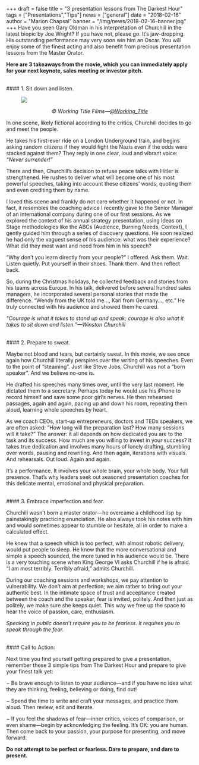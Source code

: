 +++
draft		= false
title		= "3 presentation lessons from The Darkest Hour"
tags		= ["Presentations","Tips"]
news		= ["general"]
date		= "2018-02-16"
author		= "Marion Chapsal"
banner		= "/img/news/2018-02-16-banner.jpg"
+++
Have you seen Gary Oldman in his interpretation of Churchill in the latest biopic by Joe Wright? If you have not, please go. It’s jaw-dropping. His outstanding performance may very soon win him an Oscar. You will enjoy some of the finest acting and also benefit from precious presentation lessons from the Master Orator.

**Here are 3 takeaways from the movie, which you can immediately apply for your next keynote, sales meeting or investor pitch.**

<br>
#### 1.	Sit down and listen.
 
<br> 
<figure>
  <img src="/img/news/2018-02-16-main.jpg"  />
  <figcaption>
      <p style="text-align: center;"><em>© Working Title Films—<a href="https://twitter.com/Working_Title"  target="_blank">@Working_Title</a></em></p>
  </figcaption>
</figure>

In one scene, likely fictional according to the critics, Churchill decides to go and meet the people.

He takes his first-ever ride on a London Underground train, and begins asking random citizens if they would fight the Nazis even if the odds were stacked against them? They reply in one clear, loud and vibrant voice: *“Never surrender!”*

There and then, Churchill’s decision to refuse peace talks with Hitler is strengthened. He rushes to deliver what will become one of his most powerful speeches, taking into account these citizens’ words, quoting them and even crediting them by name.

I loved this scene and frankly do not care whether it happened or not. In fact, it resembles the coaching advice I recently gave to the Senior Manager of an international company during one of our first sessions. As we explored the context of his annual strategy presentation, using Ideas on Stage methodologies like the ABCs (Audience, Burning Needs, Context), I gently guided him through a series of discovery questions. He soon realized he had only the vaguest sense of his audience: what was their experience? What did they most want and need from him in his speech?

“Why don’t you learn directly from your people?” I offered. Ask them. Wait. Listen quietly. Put yourself in their shoes. Thank them. And then reflect back.

So, during the Christmas holidays, he collected feedback and stories from his teams across Europe. In his talk, delivered before several hundred sales managers, he incorporated several personal stories that made the difference. “Wendy from the UK told me…, Karl from Germany…, etc.” He truly connected with his audience and showed them he cared.

*"Courage is what it takes to stand up and speak; courage is also what it takes to sit down and listen.”—Winston Churchill*

<br>
#### 2.	Prepare to sweat. 


Maybe not blood and tears, but certainly sweat. In this movie, we see once again how Churchill literally perspires over the writing of his speeches. Even to the point of “steaming”. Just like Steve Jobs, Churchill was not a “born speaker”. And we believe no-one is.

He drafted his speeches many times over, until the very last moment. He dictated them to a secretary. Perhaps today he would use his iPhone to record himself and save some poor girl’s nerves. He then rehearsed passages, again and again, pacing up and down his room, repeating them aloud, learning whole speeches by heart.

As we coach CEOs, start-up entrepreneurs, doctors and TEDx speakers, we are often asked: “How long will the preparation last? How many sessions will it take?” The answer: it all depends on how dedicated you are to the task and its success. How much are you willing to invest in your success? It takes true dedication and involves many hours of lonely drafting, stumbling over words, pausing and rewriting. And then again, iterations with visuals. And rehearsals. Out loud. Again and again. 

It’s a performance. It involves your whole brain, your whole body. Your full presence. That’s why leaders seek out seasoned presentation coaches for this delicate mental, emotional and physical preparation.

<br>
#### 3.	Embrace imperfection and fear.

Churchill wasn’t born a master orator—he overcame a childhood lisp by painstakingly practicing enunciation. He also always took his notes with him and would sometimes appear to stumble or hesitate, all in order to make a calculated effect.

He knew that a speech which is too perfect, with almost robotic delivery, would put people to sleep. He knew that the more conversational and simple a speech sounded, the more tuned in his audience would be. There is a very touching scene when King George VI asks Churchill if he is afraid. “I am most terribly. Terribly afraid,” admits Churchill.

During our coaching sessions and workshops, we pay attention to vulnerability. We don’t aim at perfection; we aim rather to bring out your authentic best. In the intimate space of trust and acceptance created between the coach and the speaker, fear is invited, politely. And then just as politely, we make sure she keeps quiet. This way we free up the space to hear the voice of passion, care, enthusiasm.

*Speaking in public doesn’t require you to be fearless. It requires you to speak through the fear.* 

<br>
#### Call to Action:

Next time you find yourself getting prepared to give a presentation, remember these 3 simple tips from The Darkest Hour and prepare to give your finest talk yet:

− Be brave enough to listen to your audience—and if you have no idea what they are thinking, feeling, believing or doing, find out!

− Spend the time to write and craft your messages, and practice them aloud. Then review, edit and iterate. 

− If you feel the shadows of fear—inner critics, voices of comparison, or even shame—begin by acknowledging the feeling. It’s OK: you are human. Then come back to your passion, your purpose for presenting, and move forward. 

**Do not attempt to be perfect or fearless. Dare to prepare, and dare to present.**
